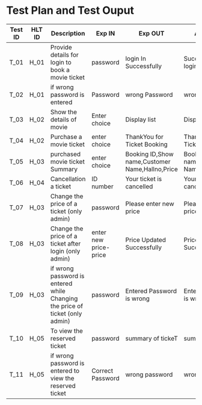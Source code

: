# Test Plan and Test Ouput

| **Test ID** | **HLT ID** | **Description**                                              | **Exp IN** | **Exp OUT** | **Actual Out** |**PASS/FAIL**  |    
|-------------|-----|--------------------------------------------------------------|------------|-------------|----------------|------------------|
|  T_01|H_01| Provide details for login to book a movie ticket| password| login In Successfully| Successfully logined In| PASS |
|  T_02|H_01| if wrong password is entered| Password|  wrong Password | wrong Password | PASS |
|  T_03|H_02| Show the  details of movie|  Enter choice | Display list | Display list | PASS |
|  T_04|H_02| Purchase a movie ticket| enter choice | ThankYou for Ticket Booking| ThankYou for Ticket Booking| PASS |
|  T_05|H_03| purchased movie ticket Summary| enter choice | Booking ID,Show name,Customer Name,Hallno,Price | Booking ID,Show name,Customer Name,Hallno,Price| PASS |
|  T_06|H_04| Cancellation  a ticket   |ID number|  Your ticket is cancelled | Your ticket is cancellaed | PASS |
|  T_07|H_03| Change the price of a ticket (only admin) | password| Please enter new price | Please enter new price   | PASS |
|  T_08|H_03| Change the price of a ticket after login (only admin) | enter new price-price|Price Updated Successfully | Price Updated Successfully  | PASS |
|  T_09|H_03| if wrong password is entered while Changing the price of ticket (only admin) | password | Entered Password is wrong  |  Entered Password is wrong |PASS |
|  T_10|H_05| To view the reserved ticket |password| summary of tickeT|summary of ticket | PASS |
|  T_11|H_05| if wrong password is entered to view the reserved ticket|Correct Password | wrong password | wrong password | PASS |














